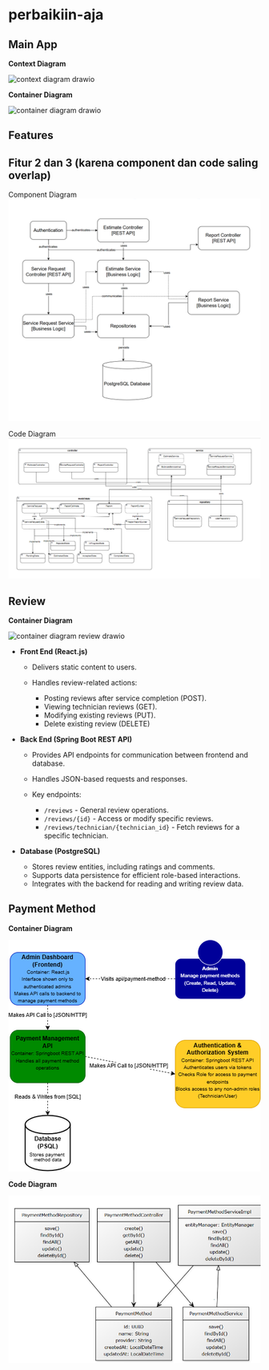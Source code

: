 # perbaikiin-aja

## Main App

**Context Diagram**

![context diagram drawio](https://github.com/user-attachments/assets/bd13b0cd-f115-4866-8463-7c697e0f04fd)

**Container Diagram**

![container diagram drawio](https://github.com/user-attachments/assets/cc7add40-2275-4e82-b85b-0535658a5f17)


## Features

## Fitur 2 dan 3 (karena component dan code saling overlap)

Component Diagram
![component diagram fitur 2 dan 3](assets/component-diagram-feature-2-and-3.png)

Code Diagram
![code diagram fitur 2 dan 3](assets/Feature3andFeature2CodeDiagram.png)

## Review

**Container Diagram**

![container diagram review drawio](https://github.com/user-attachments/assets/a3e7d1a3-bced-4be2-9cf3-e97c5d52182a)

* **Front End (React.js)**

  * Delivers static content to users.
  * Handles review-related actions:

    * Posting reviews after service completion (POST).
    * Viewing technician reviews (GET).
    * Modifying existing reviews (PUT).
    * Delete existing review (DELETE)

* **Back End (Spring Boot REST API)**

  * Provides API endpoints for communication between frontend and database.
  * Handles JSON-based requests and responses.
  * Key endpoints:

    * `/reviews` - General review operations.
    * `/reviews/{id}` - Access or modify specific reviews.
    * `/reviews/technician/{technician_id}` - Fetch reviews for a specific technician.

* **Database (PostgreSQL)**

  * Stores review entities, including ratings and comments.
  * Supports data persistence for efficient role-based interactions.
  * Integrates with the backend for reading and writing review data.

## Payment Method
**Container Diagram**

![container diagram payment method](assets/PaymentMethodContainerDiagram.png)

**Code Diagram**

![code diagram payment method](assets/PaymentMethodCodeDiagram.png)